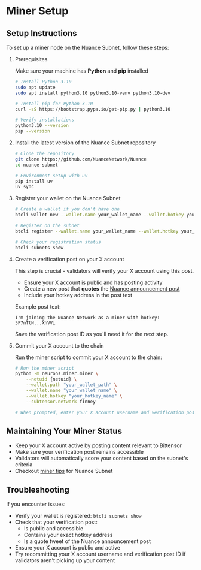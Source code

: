 # Miner Setup

## Setup Instructions
To set up a miner node on the Nuance Subnet, follow these steps:

1. Prerequisites

    Make sure your machine has **Python** and **pip** installed
    ```sh
    # Install Python 3.10
    sudo apt update
    sudo apt install python3.10 python3.10-venv python3.10-dev

    # Install pip for Python 3.10
    curl -sS https://bootstrap.pypa.io/get-pip.py | python3.10

    # Verify installations
    python3.10 --version
    pip --version
    ```

2. Install the latest version of the Nuance Subnet repository
    ```sh
    # Clone the repository
    git clone https://github.com/NuanceNetwork/Nuance
    cd nuance-subnet

    # Environment setup with uv
    pip install uv
    uv sync
    ```

3. Register your wallet on the Nuance Subnet

    ```sh
    # Create a wallet if you don't have one
    btcli wallet new --wallet.name your_wallet_name --wallet.hotkey your_hotkey_name
    
    # Register on the subnet
    btcli register --wallet.name your_wallet_name --wallet.hotkey your_hotkey_name --netuid {netuid}
    
    # Check your registration status
    btcli subnets show
    ```

4. Create a verification post on your X account

    This step is crucial - validators will verify your X account using this post.
    
    - Ensure your X account is public and has posting activity
    - Create a new post that **quotes** the [Nuance announcement post](https://x.com/NuanceSubnet/status/1909263356654952674)
    - Include your hotkey address in the post text
    
    Example post text:
    ```
    I'm joining the Nuance Network as a miner with hotkey: 5F7nTtN...XhVVi
    ```
    
    Save the verification post ID as you'll need it for the next step.
    
5. Commit your X account to the chain

    Run the miner script to commit your X account to the chain:
    
    ```sh
    # Run the miner script
    python -m neurons.miner.miner \
        --netuid {netuid} \
        --wallet.path "your_wallet_path" \
        --wallet.name "your_wallet_name" \
        --wallet.hotkey "your_hotkey_name" \
        --subtensor.network finney
    
    # When prompted, enter your X account username and verification post ID
    ```

## Maintaining Your Miner Status

- Keep your X account active by posting content relevant to Bittensor
- Make sure your verification post remains accessible
- Validators will automatically score your content based on the subnet's criteria
- Checkout [miner tips](../examples/miner_tips.ipynb) for Nuance Subnet

## Troubleshooting

If you encounter issues:

- Verify your wallet is registered: `btcli subnets show`
- Check that your verification post:
  - Is public and accessible
  - Contains your exact hotkey address
  - Is a quote tweet of the Nuance announcement post
- Ensure your X account is public and active
- Try recommitting your X account username and verification post ID if validators aren't picking up your content
